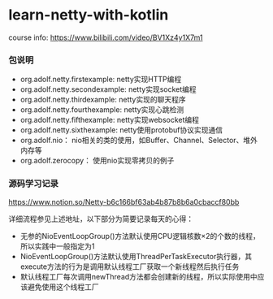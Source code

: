 # learn-netty-with-kotlin

course info: https://www.bilibili.com/video/BV1Xz4y1X7m1

### 包说明
- org.adolf.netty.firstexample: netty实现HTTP编程
- org.adolf.netty.secondexample: netty实现socket编程
- org.adolf.netty.thirdexample: netty实现的聊天程序
- org.adolf.netty.fourthexample: netty实现心跳检测
- org.adolf.netty.fifthexample: netty实现websocket编程
- org.adolf.netty.sixthexample: netty使用protobuf协议实现通信
- org.adolf.nio： nio相关的类的使用，如Buffer、Channel、Selector、堆外内存等
- org.adolf.zerocopy： 使用nio实现零拷贝的例子

### 源码学习记录

https://www.notion.so/Netty-b6c166bf63ab4b87b8b6a0cbaccf80bb

详细流程参见上述地址，以下部分为简要记录每天的心得：
- 无参的NioEventLoopGroup()方法默认使用CPU逻辑核数×2的个数的线程，所以实践中一般指定为1
- NioEventLoopGroup()方法默认使用ThreadPerTaskExecutor执行器，其execute方法的行为是调用默认线程工厂获取一个新线程然后执行任务
- 默认线程工厂每次调用newThread方法都会创建新的线程，所以实际使用中应该避免使用这个线程工厂